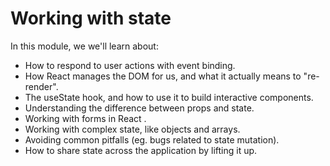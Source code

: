# Working with state

In this module, we we'll learn about:

- How to respond to user actions with event binding.
- How React manages the DOM for us, and what it actually means to "re-render".
- The useState hook, and how to use it to build interactive components.
- Understanding the difference between props and state.
- Working with forms in React .
- Working with complex state, like objects and arrays.
- Avoiding common pitfalls (eg. bugs related to state mutation).
- How to share state across the application by lifting it up.

